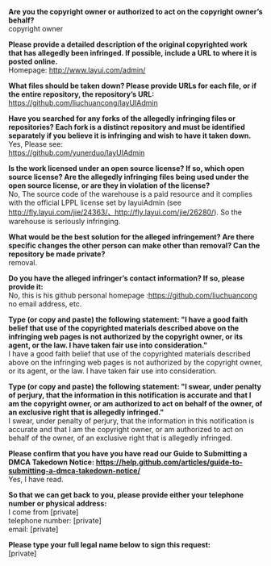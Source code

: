 **Are you the copyright owner or authorized to act on the copyright owner’s behalf?**     
copyright owner    
    
**Please provide a detailed description of the original copyrighted work that has allegedly been infringed. If possible, include a URL to where it is posted online.**     
Homepage: http://www.layui.com/admin/    
    
**What files should be taken down? Please provide URLs for each file, or if the entire repository, the repository’s URL:**     
https://github.com/liuchuancong/layUIAdmin    
    
**Have you searched for any forks of the allegedly infringing files or repositories? Each fork is a distinct repository and must be identified separately if you believe it is infringing and wish to have it taken down.**     
Yes, Please see:     
https://github.com/yunerduo/layUIAdmin    
    
**Is the work licensed under an open source license? If so, which open source license? Are the allegedly infringing files being used under the open source license, or are they in violation of the license?**     
No, The source code of the warehouse is a paid resource and it complies with the official LPPL license set by layuiAdmin (see http://fly.layui.com/jie/24363/、http://fly.layui.com/jie/26280/). So the warehouse is seriously infringing.    
    
**What would be the best solution for the alleged infringement? Are there specific changes the other person can make other than removal? Can the repository be made private?**     
removal.    
    
**Do you have the alleged infringer’s contact information? If so, please provide it:**     
No, this is his github personal homepage :https://github.com/liuchuancong     
no email address, etc.    
    
**Type (or copy and paste) the following statement: "I have a good faith belief that use of the copyrighted materials described above on the infringing web pages is not authorized by the copyright owner, or its agent, or the law. I have taken fair use into consideration."**     
I have a good faith belief that use of the copyrighted materials described above on the infringing web pages is not authorized by the copyright owner, or its agent, or the law. I have taken fair use into consideration.    
    
**Type (or copy and paste) the following statement: "I swear, under penalty of perjury, that the information in this notification is accurate and that I am the copyright owner, or am authorized to act on behalf of the owner, of an exclusive right that is allegedly infringed."**     
I swear, under penalty of perjury, that the information in this notification is accurate and that I am the copyright owner, or am authorized to act on behalf of the owner, of an exclusive right that is allegedly infringed.    
    
**Please confirm that you have you have read our Guide to Submitting a DMCA Takedown Notice: https://help.github.com/articles/guide-to-submitting-a-dmca-takedown-notice/**     
Yes, I have read.    
    
**So that we can get back to you, please provide either your telephone number or physical address:**     
I come from [private]  
telephone number: [private]  
email: [private]  
    
**Please type your full legal name below to sign this request:**     
[private]

